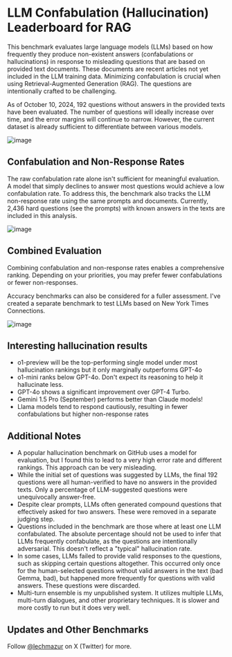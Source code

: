 # LLM Confabulation (Hallucination) Leaderboard for RAG

This benchmark evaluates large language models (LLMs) based on how frequently they produce non-existent answers (confabulations or hallucinations) in response to misleading questions that are based on provided text documents. These documents are recent articles not yet included in the LLM training data. Minimizing confabulation is crucial when using Retrieval-Augmented Generation (RAG). The questions are intentionally crafted to be challenging.

As of October 10, 2024, 192 questions without answers in the provided texts have been evaluated. The number of questions will ideally increase over time, and the error margins will continue to narrow. However, the current dataset is already sufficient to differentiate between various models.

![image](https://github.com/user-attachments/assets/a8c0448e-f891-487f-8e23-a3da7f460475)


## Confabulation and Non-Response Rates

The raw confabulation rate alone isn't sufficient for meaningful evaluation. A model that simply declines to answer most questions would achieve a low confabulation rate. To address this, the benchmark also tracks the LLM non-response rate using the same prompts and documents. Currently, 2,436 hard questions (see the prompts) with known answers in the texts are included in this analysis.

![image](https://github.com/user-attachments/assets/7d0478eb-21d4-4c21-975b-9099cf16c3f7)


## Combined Evaluation
Combining confabulation and non-response rates enables a comprehensive ranking. Depending on your priorities, you may prefer fewer confabulations or fewer non-responses. 

Accuracy benchmarks can also be considered for a fuller assessment. I've created a separate benchmark to test LLMs based on New York Times Connections.

![image](https://github.com/user-attachments/assets/50a518ad-2745-4a7f-a2df-69bcebfc27b8)


## Interesting hallucination results
- o1-preview will be the top-performing single model under most hallucination rankings but it only marginally outperforms GPT-4o
- o1-mini ranks below GPT-4o. Don't expect its reasoning to help it hallucinate less.
- GPT-4o shows a significant improvement over GPT-4 Turbo.
- Gemini 1.5 Pro (September) performs better than Claude models!
- Llama models tend to respond cautiously, resulting in fewer confabulations but higher non-response rates


## Additional Notes
- A popular hallucination benchmark on GitHub uses a model for evaluation, but I found this to lead to a very high error rate and different rankings. This approach can be very misleading.
- While the initial set of questions was suggested by LLMs, the final 192 questions were all human-verified to have no answers in the provided texts. Only a percentage of LLM-suggested questions were unequivocally answer-free.
- Despite clear prompts, LLMs often generated compound questions that effectively asked for two answers. These were removed in a separate judging step.
- Questions included in the benchmark are those where at least one LLM confabulated. The absolute percentage should not be used to infer that LLMs frequently confabulate, as the questions are intentionally adversarial. This doesn't reflect a "typical" hallucination rate.
- In some cases, LLMs failed to provide valid responses to the questions, such as skipping certain questions altogether. This occurred only once for the human-selected questions without valid answers in the text (bad Gemma, bad), but happened more frequently for questions with valid answers. These questions were discarded.
- Multi-turn ensemble is my unpublished system. It utilizes multiple LLMs, multi-turn dialogues, and other proprietary techniques. It is slower and more costly to run but it does very well.


## Updates and Other Benchmarks
Follow [@lechmazur](https://x.com/LechMazur) on X (Twitter) for more.
